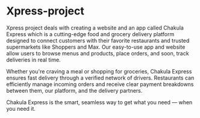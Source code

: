# Xpress-project
Xpress project deals with creating a website and an app called Chakula Express which is a cutting-edge food and grocery delivery platform designed to connect customers with their favorite restaurants and trusted supermarkets like Shoppers and Max. Our easy-to-use app and website allow users to browse menus and products, place orders, and soon, track deliveries in real time.

Whether you're craving a meal or shopping for groceries, Chakula Express ensures fast delivery through a verified network of drivers. Restaurants can efficiently manage incoming orders and receive clear payment breakdowns between them, our platform, and the delivery partners.

Chakula Express is the smart, seamless way to get what you need — when you need it.
